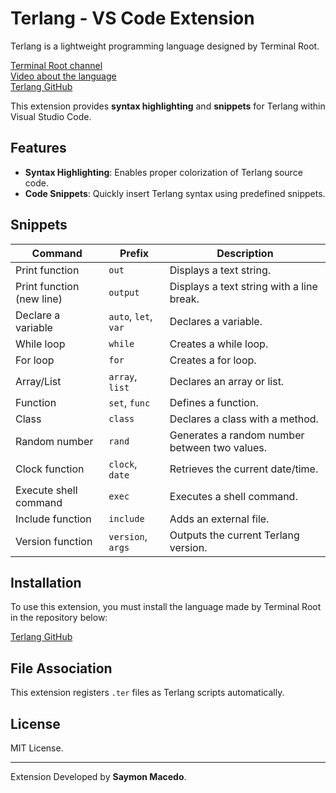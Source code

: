 # Terlang - VS Code Extension

Terlang is a lightweight programming language designed by Terminal Root.

[Terminal Root channel](https://www.youtube.com/@TerminalRootTV)  
[Video about the language](https://www.youtube.com/watch?v=0sKCWJawDZ8&ab_channel=TerminalRoot)  
[Terlang GitHub](https://github.com/terroo/terlang)

This extension provides **syntax highlighting** and **snippets** for Terlang within Visual Studio Code.

## Features

- **Syntax Highlighting**: Enables proper colorization of Terlang source code.
- **Code Snippets**: Quickly insert Terlang syntax using predefined snippets.

## Snippets

| Command | Prefix | Description |
|---------|--------|-------------|
| Print function | `out` | Displays a text string. |
| Print function (new line) | `output` | Displays a text string with a line break. |
| Declare a variable | `auto`, `let`, `var` | Declares a variable. |
| While loop | `while` | Creates a while loop. |
| For loop | `for` | Creates a for loop. |
| Array/List | `array`, `list` | Declares an array or list. |
| Function | `set`, `func` | Defines a function. |
| Class | `class` | Declares a class with a method. |
| Random number | `rand` | Generates a random number between two values. |
| Clock function | `clock`, `date` | Retrieves the current date/time. |
| Execute shell command | `exec` | Executes a shell command. |
| Include function | `include` | Adds an external file. |
| Version function | `version`, `args` | Outputs the current Terlang version. |

## Installation

To use this extension, you must install the language made by Terminal Root in the repository below:

[Terlang GitHub](https://github.com/terroo/terlang)

## File Association
This extension registers `.ter` files as Terlang scripts automatically.

## License
MIT License.

---
Extension Developed by **Saymon Macedo**.

